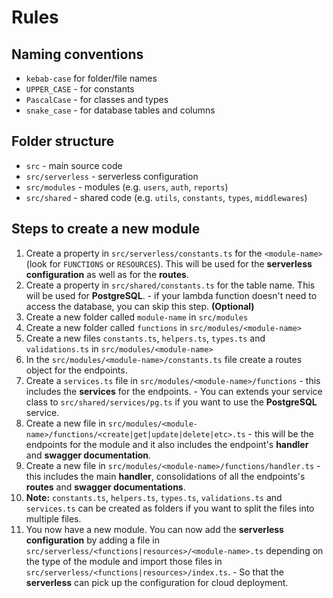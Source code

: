 # Rules

## Naming conventions

- `kebab-case` for folder/file names
- `UPPER_CASE` - for constants
- `PascalCase` - for classes and types
- `snake_case` - for database tables and columns

## Folder structure

- `src` - main source code
- `src/serverless` - serverless configuration
- `src/modules` - modules (e.g. `users`, `auth`, `reports`)
- `src/shared` - shared code (e.g. `utils`, `constants`, `types`, `middlewares`)

## Steps to create a new module

1. Create a property in `src/serverless/constants.ts` for the `<module-name>` (look for `FUNCTIONS` or `RESOURCES`). This will be used for the **serverless configuration** as well as for the **routes**.
2. Create a property in `src/shared/constants.ts` for the table name. This will be used for **PostgreSQL**. - if your lambda function doesn't need to access the database, you can skip this step. **(Optional)**
3. Create a new folder called `module-name` in `src/modules`
4. Create a new folder called `functions` in `src/modules/<module-name>`
5. Create a new files `constants.ts`, `helpers.ts`, `types.ts` and `validations.ts` in `src/modules/<module-name>`
6. In the `src/modules/<module-name>/constants.ts` file create a routes object for the endpoints.
7. Create a `services.ts` file in `src/modules/<module-name>/functions` - this includes the **services** for the endpoints. - You can extends your service class to `src/shared/services/pg.ts` if you want to use the **PostgreSQL** service.
8. Create a new file in `src/modules/<module-name>/functions/<create|get|update|delete|etc>.ts` - this will be the endpoints for the module and it also includes the endpoint's **handler** and **swagger documentation**.
9. Create a new file in `src/modules/<module-name>/functions/handler.ts` - this includes the main **handler**, consolidations of all the endpoints's **routes** and **swagger documentations**.
10. **Note:** `constants.ts`, `helpers.ts`, `types.ts`, `validations.ts` and `services.ts` can be created as folders if you want to split the files into multiple files.
11. You now have a new module. You can now add the **serverless configuration** by adding a file in `src/serverless/<functions|resources>/<module-name>.ts` depending on the type of the module and import those files in `src/serverless/<functions|resources>/index.ts`. - So that the **serverless** can pick up the configuration for cloud deployment.
